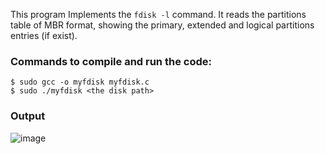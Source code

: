 This program Implements the `fdisk -l` command. It reads the partitions table of MBR format, showing the primary, extended and logical partitions entries (if exist).

### Commands to compile and run the code:
```
$ sudo gcc -o myfdisk myfdisk.c
$ sudo ./myfdisk <the disk path>
```
### Output

![image](https://github.com/user-attachments/assets/a2b423ee-e167-4535-8d15-81885bb76c0a)
